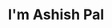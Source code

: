 ---
title : "I'm Ashish Pal"
# full screen navigation
first_name : "ASHISH"
last_name : "PAL"
bg_image : "images/backgrounds/full-nav-bg.jpg"
# animated text loop
occupations:
- "Data Scientist"
- "Machine Learning Engineer"
- "AI ML Coach"

# slider background image loop
slider_images:
- "images/slider/s2.jpg"
- "images/slider/s1.jpg"
- "images/slider/slider-3.jpg"

# buttons
button:
  enable : true
  label : "HIRE ME"
  link : "#contact"


# custom style
custom_class: "" 
custom_attributes: "" 
custom_css: ""

---